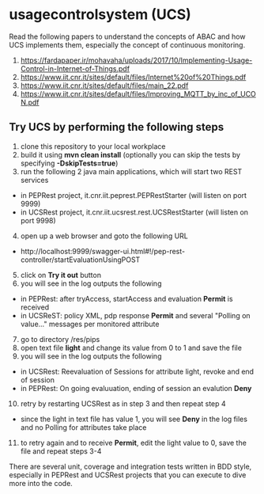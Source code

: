 # usagecontrolsystem (UCS)

Read the following papers to understand the concepts of ABAC and how UCS implements them, especially the concept of continuous monitoring.
1) https://fardapaper.ir/mohavaha/uploads/2017/10/Implementing-Usage-Control-in-Internet-of-Things.pdf
2) https://www.iit.cnr.it/sites/default/files/Internet%20of%20Things.pdf
3) https://www.iit.cnr.it/sites/default/files/main_22.pdf
4) https://www.iit.cnr.it/sites/default/files/Improving_MQTT_by_inc_of_UCON.pdf

## Try UCS by performing the following steps

1) clone this repository to your local workplace
2) build it using **mvn clean install** (optionally you can skip the tests by specifying **-DskipTests=true**)
3) run the following 2 java main applications, which will start two REST services
* in PEPRest project, it.cnr.iit.peprest.PEPRestStarter (will listen on port 9999)
* in UCSRest project, it.cnr.iit.ucsrest.rest.UCSRestStarter (will listen on port 9998)
4) open up a web browser and goto the following URL
* http://localhost:9999/swagger-ui.html#!/pep-rest-controller/startEvaluationUsingPOST
5) click on **Try it out** button
6) you will see in the log outputs the following
* in PEPRest: after tryAccess, startAccess and evaluation **Permit** is received
* in UCSReST: policy XML, pdp response **Permit** and several "Polling on value..." messages per monitored attribute 
7) go to directory <cloned-location-of-ucs>/res/pips
8) open text file **light** and change its value from 0 to 1 and save the file
9) you will see in the log outputs the following
  * in UCSRest: Reevaluation of Sessions for attribute light, revoke and end of session
  * in PEPRest: On going evaluuation, ending of session an evalution **Deny**
10) retry by restarting UCSRest as in step 3 and then repeat step 4
  * since the light in text file has value 1, you will see **Deny** in the log files and no Polling for attributes take place
11) to retry again and to receive **Permit**, edit the light value to 0, save the file and repeat steps 3-4  
  
There are several unit, coverage and integration tests written in BDD style, especially in PEPRest and UCSRest projects that you can execute to dive more into the code.
